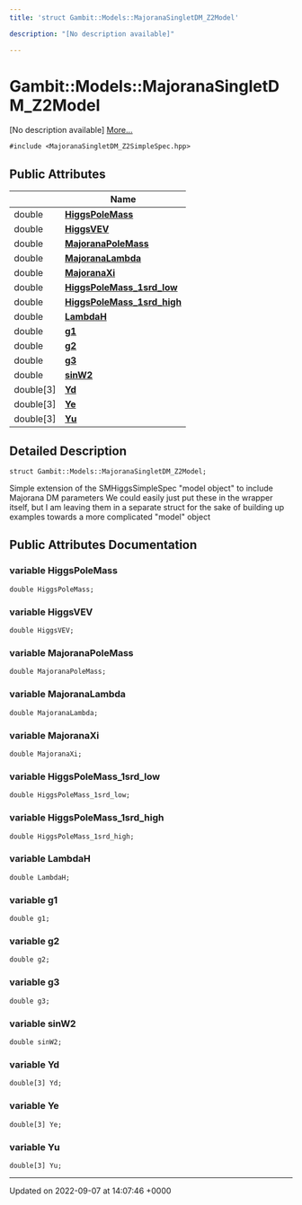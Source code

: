 ```yaml
---
title: 'struct Gambit::Models::MajoranaSingletDM_Z2Model'

description: "[No description available]"

---
```


# Gambit::Models::MajoranaSingletDM_Z2Model



[No description available] [More...](#detailed-description)


`#include <MajoranaSingletDM_Z2SimpleSpec.hpp>`

## Public Attributes

|                | Name           |
| -------------- | -------------- |
| double | **[HiggsPoleMass](/documentation/code/classes/structgambit_1_1models_1_1majoranasingletdm__z2model/#variable-higgspolemass)**  |
| double | **[HiggsVEV](/documentation/code/classes/structgambit_1_1models_1_1majoranasingletdm__z2model/#variable-higgsvev)**  |
| double | **[MajoranaPoleMass](/documentation/code/classes/structgambit_1_1models_1_1majoranasingletdm__z2model/#variable-majoranapolemass)**  |
| double | **[MajoranaLambda](/documentation/code/classes/structgambit_1_1models_1_1majoranasingletdm__z2model/#variable-majoranalambda)**  |
| double | **[MajoranaXi](/documentation/code/classes/structgambit_1_1models_1_1majoranasingletdm__z2model/#variable-majoranaxi)**  |
| double | **[HiggsPoleMass_1srd_low](/documentation/code/classes/structgambit_1_1models_1_1majoranasingletdm__z2model/#variable-higgspolemass-1srd-low)**  |
| double | **[HiggsPoleMass_1srd_high](/documentation/code/classes/structgambit_1_1models_1_1majoranasingletdm__z2model/#variable-higgspolemass-1srd-high)**  |
| double | **[LambdaH](/documentation/code/classes/structgambit_1_1models_1_1majoranasingletdm__z2model/#variable-lambdah)**  |
| double | **[g1](/documentation/code/classes/structgambit_1_1models_1_1majoranasingletdm__z2model/#variable-g1)**  |
| double | **[g2](/documentation/code/classes/structgambit_1_1models_1_1majoranasingletdm__z2model/#variable-g2)**  |
| double | **[g3](/documentation/code/classes/structgambit_1_1models_1_1majoranasingletdm__z2model/#variable-g3)**  |
| double | **[sinW2](/documentation/code/classes/structgambit_1_1models_1_1majoranasingletdm__z2model/#variable-sinw2)**  |
| double[3] | **[Yd](/documentation/code/classes/structgambit_1_1models_1_1majoranasingletdm__z2model/#variable-yd)**  |
| double[3] | **[Ye](/documentation/code/classes/structgambit_1_1models_1_1majoranasingletdm__z2model/#variable-ye)**  |
| double[3] | **[Yu](/documentation/code/classes/structgambit_1_1models_1_1majoranasingletdm__z2model/#variable-yu)**  |

## Detailed Description

```
struct Gambit::Models::MajoranaSingletDM_Z2Model;
```


Simple extension of the SMHiggsSimpleSpec "model object" to include Majorana DM parameters We could easily just put these in the wrapper itself, but I am leaving them in a separate struct for the sake of building up examples towards a more complicated "model" object 

## Public Attributes Documentation

### variable HiggsPoleMass

```
double HiggsPoleMass;
```


### variable HiggsVEV

```
double HiggsVEV;
```


### variable MajoranaPoleMass

```
double MajoranaPoleMass;
```


### variable MajoranaLambda

```
double MajoranaLambda;
```


### variable MajoranaXi

```
double MajoranaXi;
```


### variable HiggsPoleMass_1srd_low

```
double HiggsPoleMass_1srd_low;
```


### variable HiggsPoleMass_1srd_high

```
double HiggsPoleMass_1srd_high;
```


### variable LambdaH

```
double LambdaH;
```


### variable g1

```
double g1;
```


### variable g2

```
double g2;
```


### variable g3

```
double g3;
```


### variable sinW2

```
double sinW2;
```


### variable Yd

```
double[3] Yd;
```


### variable Ye

```
double[3] Ye;
```


### variable Yu

```
double[3] Yu;
```


-------------------------------

Updated on 2022-09-07 at 14:07:46 +0000